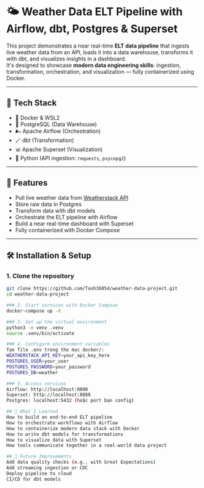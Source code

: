 # 🌤 Weather Data ELT Pipeline with Airflow, dbt, Postgres & Superset

This project demonstrates a near real-time **ELT data pipeline** that ingests live weather data from an API, loads it into a data warehouse, transforms it with dbt, and visualizes insights in a dashboard.  
It's designed to showcase **modern data engineering skills**: ingestion, transformation, orchestration, and visualization — fully containerized using Docker.

---

## 🧰 Tech Stack

- 🐳 Docker & WSL2  
- 🐘 PostgreSQL (Data Warehouse)  
- 🌬 Apache Airflow (Orchestration)  
- 🪄 dbt (Transformation)  
- 📊 Apache Superset (Visualization)  
- 🐍 Python (API ingestion: `requests`, `psycopg2`)

---

## 🚀 Features

- Pull live weather data from [Weatherstack API](https://weatherstack.com/)
- Store raw data in Postgres
- Transform data with dbt models
- Orchestrate the ELT pipeline with Airflow
- Build a near real-time dashboard with Superset
- Fully containerized with Docker Compose

---

## 🛠 Installation & Setup

### 1. Clone the repository
```bash
git clone https://github.com/Tanh36054/weather-data-project.git
cd weather-data-project

### 2. Start services with Docker Compose
docker-compose up -d

### 3. Set up the virtual environment
python3 -m venv .venv
source .venv/bin/activate

### 4. Configure environment variables
Tạo file .env trong thư mục docker/:
WEATHERSTACK_API_KEY=your_api_key_here
POSTGRES_USER=your_user
POSTGRES_PASSWORD=your_password
POSTGRES_DB=weather

### 5. Access services
Airflow: http://localhost:8000
Superset: http://localhost:8088
Postgres: localhost:5432 (hoặc port bạn config)

## 🧠 What I Learned
How to build an end-to-end ELT pipeline
How to orchestrate workflows with Airflow
How to containerize modern data stack with Docker
How to write dbt models for transformations
How to visualize data with Superset
How tools communicate together in a real-world data project

## 📌 Future Improvements
Add data quality checks (e.g., with Great Expectations)
Add streaming ingestion or CDC
Deploy pipeline to cloud
CI/CD for dbt models